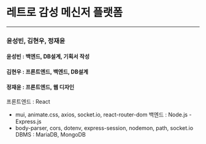 # 레트로 감성 메신저 플랫폼
---
### 윤성빈, 김현우, 정재윤
#### 윤성빈 : 백엔드, DB설계, 기획서 작성
#### 김현우 : 프론트엔드, 백엔드, DB설계
#### 정재윤 : 프론트엔드, 웹 디자인

프론트엔드 : React
- mui, animate.css, axios, socket.io, react-router-dom
백엔드 : Node.js - Express.js
- body-parser, cors, dotenv, express-session, nodemon, path, socket.io
DBMS : MariaDB, MongoDB
